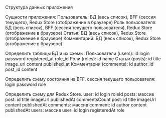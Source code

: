 Структура данных приложения

Сущности приложения:
Пользователь: БД (весь список), BFF (сессия текущего), Redux Store (отображение в браузере)
Роль пользователя: БД (весь список), BFF (сессия текущего пользователя), Redux Store (отображение в браузере)
Статья: БД (весь список), Redux Store (отображение в браузере)
Комментарий: БД (весь список), Redux Store (отображение в браузере)

Определить таблицы БД и их схемы:
Пользователи (users): id login password registered_at role_id
Роли (roles): id name
Статьи (posts): id title image_url content published_at
Комментарии (comments): id author_id post_id content

Определить схему состояния на BFF.
сессия текущего пользователя: login password role

Определить схему для Redux Store.
user: id login roleId
posts: массив post: id title imageUrl publishedAt commentsCount
post: id title imageUrl content publishedAt
comments: массив comment: id author content publishedAt
users: массив user: id login registeredAt role